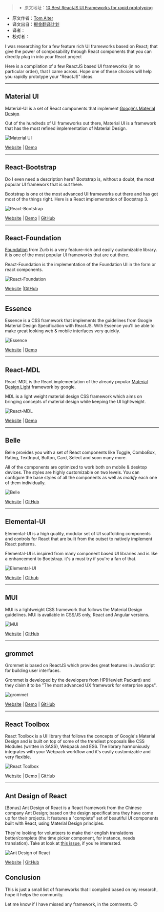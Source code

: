 > * 原文地址：[10 Best ReactJS UI Frameworks for rapid prototyping](https://hashnode.com/post/10-best-reactjs-ui-frameworks-for-rapid-prototyping-cit49tqx414z89c53equ4zc5k?utm_source=Feed%20Digest&utm_medium=email&utm_campaign=Hashnode%20Feed%20Digest)
* 原文作者：[Tom Alter](https://hashnode.com/@tomasp)
* 译文出自：[掘金翻译计划](https://github.com/xitu/gold-miner)
* 译者：
* 校对者：



I was researching for a few feature rich UI frameworks based on React; that give the power of composability through React components that you can directly plug in into your React project

Here is a compilation of a few ReactJS based UI frameworks (in no particular order), that I came across. Hope one of these choices will help you rapidly prototype your "ReactJS" ideas.

* * *

## Material UI

Material-UI is a set of React components that implement [Google's Material Design](https://www.google.com/design/spec/material-design/introduction.html).

Out of the hundreds of UI frameworks out there, Material UI is a framework that has the most refined implementation of Material Design.

![Material UI](http://ac-Myg6wSTV.clouddn.com/74e8beb9a9a7c43a5b98.jpg)

[Website](http://www.material-ui.com/) | [Demo](http://www.material-ui.com/#/components/)

* * *

## React-Bootstrap

Do I even need a description here? Bootstrap is, without a doubt, the most popular UI framework that is out there.

Bootstrap is one ot the most advanced UI frameworks out there and has got most of the things right. Here is a React implementation of Bootstrap 3.

![React-Bootstrap](http://ac-Myg6wSTV.clouddn.com/f31c2cefeb94bdf497a7.jpg)

[Website](https://react-bootstrap.github.io/) | [Demo](https://react-bootstrap.github.io/components.html) | [GitHub](https://github.com/react-bootstrap/react-bootstrap/)

* * *

## React-Foundation

[Foundation](http://foundation.zurb.com/) from Zurb is a very feature-rich and easily customizable library. it is one of the most popular UI frameworks that are out there.

React-Foundation is the implementation of the Foundation UI in the form or react components.

![React-Foundation](http://ac-Myg6wSTV.clouddn.com/d2242b9051b0459ca781.jpg)

[Website](https://react.foundation) |[GitHub](https://github.com/nordsoftware/react-foundation)

* * *

## Essence

Essence is a CSS framework that implements the guidelines from Google Material Design Specification with ReactJS. With Essence you'll be able to make great looking web & mobile interfaces very quickly.

![Essence](http://ac-Myg6wSTV.clouddn.com/0804b37102c26cba94ae.jpg)

[Website](http://getessence.io/home) | [Demo](http://getessence.io/core)

* * *

## React-MDL

React-MDL is the React implementation of the already popular [Material Design Light](https://www.getmdl.io/components/index.html) framework by google.

MDL is a light weight material design CSS framework which aims on bringing concepts of material design while keeping the UI lightweight.

![React-MDL](http://ac-Myg6wSTV.clouddn.com/586b70dd05495a6b1d6e.jpg)

[Website](https://tleunen.github.io/react-mdl/) | [Demo](https://tleunen.github.io/react-mdl/components/)

* * *

## Belle

Belle provides you with a set of React components like Toggle, ComboBox, Rating, TextInput, Button, Card, Select and soon many more.

All of the components are optimized to work both on mobile & desktop devices. The styles are highly customizable on two levels. You can configure the base styles of all the components as well as _modify_ each one of them individually.

![Belle](http://ac-Myg6wSTV.clouddn.com/94ad593d2f1d45038640.jpg)

[Website](http://nikgraf.github.io/belle/) | [GitHub](https://github.com/nikgraf/belle)

* * *

## Elemental-UI

Elemental-UI is a high quality, modular set of UI scaffolding components and controls for React that are built from the outset to natively implement React patterns.

Elemental-UI is inspired from many component based UI libraries and is like a enhancement to Bootstrap. it's a must try if you're a fan of that.

![Elemental-UI](https://res.cloudinary.com/hashnode/image/upload/v1473939642/a2jwc8adyvu8poz7tdkf.jpg)

[Website](http://elemental-ui.com/) | [Github](https://github.com/elementalui/elemental)

* * *

## MUI

MUI is a lightweight CSS framework that follows the Material Design guidelines. MUI is available in CSS/JS only, React and Angular versions.

![MUI](http://ac-Myg6wSTV.clouddn.com/b6be8f80db46838e9757.jpg)

[Website](https://www.muicss.com/) | [GitHub](https://github.com/muicss/mui)

* * *

## grommet

Grommet is based on ReactJS which provides great features in JavaScript for building user interfaces.

Grommet is developed by the developers from HP(Hewlett Packard) and they claim it to be "The most advanced UX framework for enterprise apps".

![grommet](https://res.cloudinary.com/hashnode/image/upload/v1473939674/xmnvbzrenzzik5qwaomb.jpg)

[Website](https://grommet.github.io/) | [Demo](https://grommet.github.io/docs/get-started) | [GitHub](https://github.com/grommet/grommet)

* * *

## React Toolbox

React Toolbox is a UI library that follows the concepts of Google's Material Design and is built on top of some of the trendiest proposals like CSS Modules (written in SASS), Webpack and ES6\. The library harmoniously integrates with your Webpack workflow and it's easily customizable and very flexible.

![React Toolbox](https://res.cloudinary.com/hashnode/image/upload/v1473939692/o7lv8dqddvutdyxtca7f.jpg)

[Website](http://react-toolbox.com/) | [Demo](http://react-toolbox.com/#/components) | [GitHub](http://www.github.com/react-toolbox/react-toolbox)

* * *

## Ant Design of React

[Bonus] Ant Design of React is a React framework from the Chinese company Ant Design; based on the design specifications they have come up for their projects. It features a "complete" set of beautiful UI components built with React, using Material Design principles.

They're looking for volunteers to make their english translations better/complete (the time picker component, for instance, needs translation). Take at look at [this issue](https://github.com/ant-design/ant-design/issues/1471), if you're interested.

![Ant Design of React](https://res.cloudinary.com/hashnode/image/upload/v1473940606/usrcytdcrzdnhi71ijlj.jpg)

[Website](http://beta.ant.design/docs/react/introduce) | [GitHub](https://github.com/ant-design/ant-design)

## Conclusion

This is just a small list of frameworks that I compiled based on my research, hope it helps the community.

Let me know if I have missed any framework, in the comments. 😊


